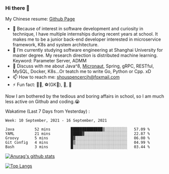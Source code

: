 ### Hi there 👋

My Chinese resume: [Github Page](https://spencercjh.github.io/resume/)

- 🔭 Because of interest in software development and curiosity in technique, I have multiple internships during recent years at school. It makes me to be a junior back-end developer interested in microservice framework, K8s and system architecture.
- 🌱 I’m currently studying software engineering at Shanghai University for master degree. My research direction is distributed machine learning. Keyword: Parameter Server, ADMM
- 💬 Discuss with me about Java^8, [Micronaut](http://micronaut.io/), Spring, gRPC, RESTful, MySQL, Docker, K8s...Or teatch me to write Go, Python or Cpp. xD
- 📫 How to reach me: shouspencercjh@foxmail.com
- ⚡ Fun fact: 🚴‍♂️, ⚽(GK🥅), 🏓, 🏸

Now I am bothered by the tedious and boring affairs in school, so I am much less active on Github and coding.😭

Wakatime (Last 7 Days from Yesterday) :

<!--START_SECTION:waka-->
```text
Week: 10 September, 2021 - 16 September, 2021

Java         52 mins         ██████████████▒░░░░░░░░░░   57.09 % 
YAML         21 mins         █████▓░░░░░░░░░░░░░░░░░░░   22.87 % 
Groovy       5 mins          █▓░░░░░░░░░░░░░░░░░░░░░░░   06.00 % 
Git Config   4 mins          █▒░░░░░░░░░░░░░░░░░░░░░░░   04.99 % 
Bash         3 mins          █░░░░░░░░░░░░░░░░░░░░░░░░   03.44 % 
```
<!--END_SECTION:waka-->

[![Anurag's github stats](https://github-readme-stats.vercel.app/api?username=spencercjh&theme=tokyonight&show_icons=true)](https://github.com/anuraghazra/github-readme-stats)

[![Top Langs](https://github-readme-stats.vercel.app/api/top-langs/?username=spencercjh&layout=compact&theme=tokyonight)](https://github.com/anuraghazra/github-readme-stats)
